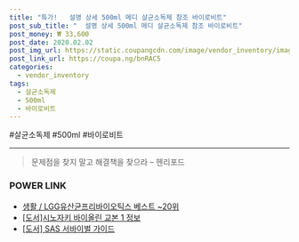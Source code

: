 ```yaml
--- 
title: "특가!   설명 상세 500ml 메디 살균소독제 참조 바이로비트" 
post_sub_title: "  설명 상세 500ml 메디 살균소독제 참조 바이로비트" 
post_money: ₩ 33,600 
post_date: 2020.02.02 
post_img_url: https://static.coupangcdn.com/image/vendor_inventory/images/2018/12/03/23/1/db8f4bc8-739e-4d70-9d3b-ac9bbd7f678f.jpg 
post_link_url: https://coupa.ng/bnRAC5 
categories: 
  - vendor_inventory 
tags: 
  - 살균소독제 
  - 500ml 
  - 바이로비트 
--- 
```

  #살균소독제 #500ml #바이로비트 
<hr> 

> 문제점을 찾지 말고 해결책을 찾으라 – 헨리포드 


### POWER LINK

* <a href="https://blog.naver.com/santokki14/221777116023" target="_blank">생활 / LGG유산균프리바이오틱스 베스트 ~20위</a>
* <a href="https://blog.naver.com/santokki14/221769385053" target="_blank">[도서]시노자키 바이올린 교본 1 정보</a>
* <a href="https://blog.naver.com/santokki14/221787398090" target="_blank">[도서] SAS 서바이벌 가이드</a>
